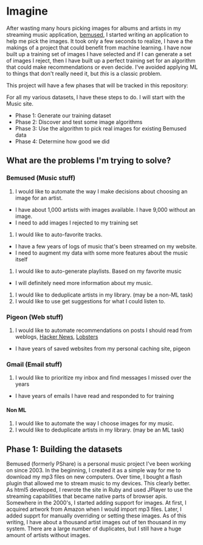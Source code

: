 # Imagine

After wasting many hours picking images for albums and artists in my streaming music application,
[bemused](https://github.com/pfarrell/bemused), I started writing an application to help me pick
the images. It took only a few seconds to realize, I have a the makings of a project that could 
benefit from machine learning. I have now built up a training set of images I have selected and
if I can generate a set of images I reject, then I have built up a perfect training set for an 
 algorithm that could make recommendations or even decide. I've avoided applying ML to things that
 don't really need it, but _this_ is a classic problem.

This project will have a few phases that will be tracked in this repository:

For all my various datasets, I have these steps to do.  I will start with the Music site.

* Phase 1: Generate our training dataset
* Phase 2: Discover and test some image algorithms
* Phase 3: Use the algorithm to pick real images for existing Bemused data
* Phase 4: Determine how good we did

## What are the problems I'm trying to solve?

### Bemused (Music stuff)
1. I would like to automate the way I make decisions about choosing an image for an artist.
  * I have about 1,000 artists with images available.  I have 9,000 without an image.  
  * I need to add images I rejected to my training set
1. I would like to auto-favorite tracks.
  * I have a few years of logs of music that's been streamed on my website.
  * I need to augment my data with some more features about the music itself
1. I would like to auto-generate playlists. Based on my favorite music
  * I will definitely need more information about my music.
1. I would like to deduplicate artists in my library. (may be a non-ML task)
1. I would like to use get suggestions for what I could listen to.

### Pigeon (Web stuff)
1. I would like to automate recommendations on posts I should read from weblogs, [Hacker News](https://news.ycombinator.com),
[Lobsters](https://lobsters.ai)
  * I have years of saved websites from my personal caching site, pigeon

### Gmail (Email stuff)
1. I would like to prioritize my inbox and find messages I missed over the years
  * I have years of emails I have read and responded to for training

#### Non ML

1. I would like to automate the way I choose images for my music.
1. I would like to deduplicate artists in my library. (may be an ML task)

## Phase 1: Building the datasets

Bemused (formerly PShare) is a personal music project I've been working on since 2003. In the 
beginning, I created it as a simple way for me to download my mp3 files on new computers. Over time,
I bought a flash plugin that allowed me to stream music to my devices. This clearly better. As 
html5 developed, I rewrote the site in Ruby and used JPlayer to use the streaming capabilities 
that became native parts of browser apis.  Somewhere in the 2000's, I started adding support for 
images. At first, I acquired artwork from Amazon when I would import mp3 files.  Later, I added
supprt for manually overriding or setting these images.  As of this writing, I have about a thousand
artist images out of ten thousand in my system.  There are a large number of duplicates, but I still
have a huge amount of artists without images.

